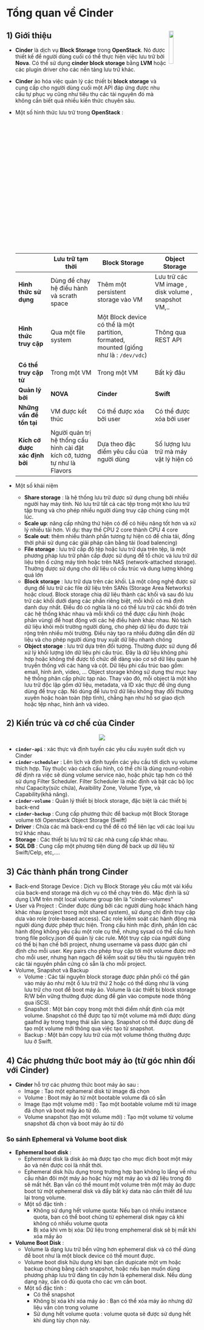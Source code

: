 # Tổng quan về Cinder
## **1) Giới thiệu** <img src=https://i.imgur.com/LGHgjiF.png align=right width=15%>
- **Cinder** là dịch vụ **Block Storage** trong **OpenStack**. Nó được thiết kế để người dùng cuối có thể thực hiện việc lưu trữ bởi **Nova**. Có thể sử dụng **cinder block storage** bằng **LVM** hoặc các plugin driver cho các nền tảng lưu trữ khác.
- **Cinder** ảo hóa việc quản lý các thiết bị **block storage** và cung cấp cho người dùng cuối một API đáp ứng được nhu cầu tự phục vụ cũng như tiêu thụ các tài nguyên đó mà không cần biết quá nhiều kiến thức chuyên sâu.
- Một số hình thức lưu trữ trong **OpenStack** :
    
    | | Lưu trữ tạm thời | Block Storage	| Object Storage |
    |-|------------------|------------------|----------------|
    | **Hình thức sử dụng**	| Dùng để chạy hệ điều hành và scrath space	| Thêm một persistent storage vào VM | Lưu trữ các VM image , disk volume , snapshot VM,.. |
    | **Hình thức truy cập** | Qua một file system | Một Block device có thể là một partition, formated, mounted (giống như là : `/dev/vdc`) | Thông qua REST API |
    | **Có thể truy cập từ** | Trong một VM | Trong một VM | Bất kỳ đâu |
    | **Quản lý bởi** |	**NOVA** | **Cinder** | **Swift** |
    | **Những vấn đề tồn tại** | VM được kết thúc | Có thể được xóa bởi user | Có thể được xóa bởi user |
    | **Kích cỡ được xác định bởi**	| Người quản trị hệ thống cấu hình cài đặt kích cỡ, tương tự như là Flavors | Dựa theo đặc điểm yêu cầu của người dùng	| Số lượng lưu trữ mà máy vật lý hiện có |

- Một số khái niệm
    - **Share storage** : là hệ thống lưu trữ được sử dụng chung bởi nhiều người hay máy tính. Nó lưu trữ tất cả các tệp trong một kho lưu trữ tập trung và cho phép nhiều người dùng truy cập chúng cùng một lúc.
    - **Scale up**: nâng cấp những thứ hiện có để có hiệu năng tốt hơn và xử lý nhiều tải hơn. Ví dụ: thay thế CPU 2 core thành CPU 4 core
    - **Scale out**: thêm nhiều thành phần tương tự hiện có để chia tải, đồng thời phải sử dụng các giải pháp cân bằng tải (load balencing)
    - **File storage** : lưu trữ cấp độ tệp hoặc lưu trữ dựa trên tệp, là một phương pháp lưu trữ phân cấp được sử dụng để tổ chức và lưu trữ dữ liệu trên ổ cứng máy tính hoặc trên NAS (network-attached storage). Thường được sử dụng cho dữ liệu có cấu trúc và dung lượng không quá lớn
    - **Block storage** : lưu trữ dựa trên các khối. Là một công nghệ được sử dụng để lưu trữ các file dữ liệu trên SANs (Storage Area Networks) hoặc cloud. Block storage chia dữ liệu thành các khối và sau đó lưu trữ các khối dưới dạng các phần riêng biệt, mỗi khối có mã định danh duy nhất. Điều đó có nghĩa là nó có thể lưu trữ các khối đó trên các hệ thống khác nhau và mỗi khối có thể được cấu hình (hoặc phân vùng) để hoạt động với các hệ điều hành khác nhau. Nó tách dữ liệu khỏi môi trường người dùng, cho phép dữ liệu đó được trải rộng trên nhiều môi trường. Điều này tạo ra nhiều đường dẫn đến dữ liệu và cho phép người dùng truy xuất dữ liệu nhanh chóng
    - **Object storage** : lưu trữ dựa trên đối tượng. Thường được sử dụng để xử lý khối lượng lớn dữ liệu phi cấu trúc. Đây là dữ liệu không phù hợp hoặc không thể được tổ chức dễ dàng vào cơ sở dữ liệu quan hệ truyền thống với các hàng và cột. Dữ liệu phi cấu trúc bao gồm: email, hình ảnh, video, ... Object storage không sử dụng thư mục hay hệ thống phân cấp phức tạp nào. Thay vào đó, mỗi object là một kho lưu trữ độc lập gồm dữ liệu, metadata, và ID xác thực để ứng dụng dùng để truy cập. Nó dùng để lưu trữ dữ liệu không thay đổi thường xuyên hoặc hoàn toàn (tệp tĩnh), chẳng hạn như hồ sơ giao dịch hoặc tệp nhạc, hình ảnh và video.
## **2) Kiến trúc và cơ chế của Cinder**

<p align=center><img src=https://i.imgur.com/OG5Sx2F.png></p>

- **`cinder-api`** : xác thực và định tuyến các yêu cầu xuyên suốt dịch vụ Cinder
- **`cinder-scheduler`** : Lên lịch và định tuyến các yêu cầu tới dịch vụ volume thích hợp. Tùy thuộc vào cách cấu hình, có thể chỉ là dùng round-robin để định ra việc sẽ dùng volume service nào, hoặc phức tạp hơn có thể sử dụng Filter Scheduler. Filter Scheduler là mặc định và bật các bộ lọc như Capacity(sức chứa), Avaibility Zone, Volume Type, và Capability(khả năng).
- **`cinder-volume`** : Quản lý thiết bị block storage, đặc biệt là các thiết bị back-end
- **`cinder-backup`** : Cung cấp phương thức để backup một Block Storage volume tới Openstack Object Storage (Swift)
- **Driver** : Chứa các mã back-end cụ thể để có thể liên lạc với các loại lưu trữ khác nhau.
- **Storage** : Các thiết bị lưu trữ từ các nhà cung cấp khác nhau.
- **SQL DB** : Cung cấp một phương tiện dùng để back up dữ liệu từ Swift/Celp, etc,....
## **3) Các thành phần trong Cinder**
- Back-end Storage Device : Dịch vụ Block Storage yêu cầu một vài kiểu của back-end storage mà dịch vụ có thể chạy trên đó. Mặc định là sử dụng LVM trên một local volume group tên là "cinder-volumes"
- User và Project : Cinder được dùng bởi các người dùng hoặc khách hàng khác nhau (project trong một shared system), sử dụng chỉ định truy cập dưa vào role (role-based access). Các role kiểm soát các hành động mà người dùng được phép thực hiện. Trong cấu hình mặc định, phần lớn các hành động không yêu cầu một role cụ thể, nhưng sysad có thể cấu hình trong file policy.json để quản lý các rule. Một truy cập của người dùng có thể bị hạn chế bởi project, nhưng username và pass được gán chỉ định cho mỗi user. Key pairs cho phép truy cập tới một volume được mở cho mỗi user, nhưng hạn ngạch để kiểm soát sự tiêu thu tài nguyên trên các tài nguyên phần cứng có sẵn là cho mỗi project.
- Volume, Snapshot và Backup
    - Volume : Các tài nguyên block storage được phân phối có thể gán vào máy ảo như một ổ lưu trữ thứ 2 hoặc có thể dùng như là vùng lưu trữ cho root để boot máy ảo. Volume là các thiết bị block storage R/W bền vững thường được dùng để gán vào compute node thông qua iSCSI.
    - Snapshot : Một bản copy trong một thời điểm nhất định của một volume. Snapshot có thể được tạo từ một volume mà mới được dùng gaafnd ây trong trạng thái sẵn sàng. Snapshot có thể được dùng để tạo một volume mới thông qua việc tạo từ snapshot.
    - Backup : Một bản copy lưu trữ của một volume thông thường được lưu ở Swift.
## **4) Các phương thức boot máy ảo (từ góc nhìn đối với Cinder)**
- **Cinder** hỗ trợ các phương thức boot máy ảo sau :
    - Image : Tạo một ephameral disk từ image đã chọn
    - Volume : Boot máy ảo từ một bootable volume đã có sẵn
    - Image (tạo một volume mới) : Tạo một bootable volume mới từ image đã chọn và boot mấy ảo từ đó.
    - Volume snapshot (tạo một volume mới) : Tạo một volume từ volume snapshot đã chọn và boot máy ảo từ đó
### **So sánh Ephemeral và Volume boot disk**
- **Ephemeral boot disk** :
    - Ephemeral disk là disk ảo mà được tạo cho mục đích boot một máy ảo và nên được coi là nhất thời.
    - Ephemeral disk hữu dụng trong trường hợp bạn không lo lắng về nhu cầu nhân đôi một máy ảo hoặc hủy một máy ảo và dữ liệu trong đó sẽ mất hết. Bạn vẫn có thể mount một volume trên một máy ảo được boot từ một ephemeral disk và đẩy bất kỳ data nào cần thiết để lưu lại trong volume.
    - Một số đặc tính :
        - Không sử dụng hết volume quota: Nếu bạn có nhiều instance quota, bạn có thể boot chúng từ ephemeral disk ngay cả khi không có nhiều volume quota
        - Bị xóa khi vm bị xóa: Dữ liệu trong emphemeral disk sẽ bị mất khi xóa mấy ảo
- **Volume Boot Disk** :
    - Volume là dạng lưu trữ bền vững hơn ephemeral disk và có thể dùng để boot như là một block device có thể mount được.
    - Volume boot disk hữu dụng khi bạn cần dupicate một vm hoặc backup chúng bằng cách snapshot, hoặc nếu bạn muốn dùng phương pháp lưu trữ đáng tin cậy hơn là ephemeral disk. Nếu dùng dạng này, cần có đủ quota cho các vm cần boot.
    - Một số đặc tính :
        - Có thể snapshot
        - Không bị xóa khi xóa máy ảo : Bạn có thể xóa máy ảo nhưng dữ liệu vẫn còn trong volume
        - Sử dụng hết volume quota : volume quota sẽ được sử dụng hết khi dùng tùy chọn này.
